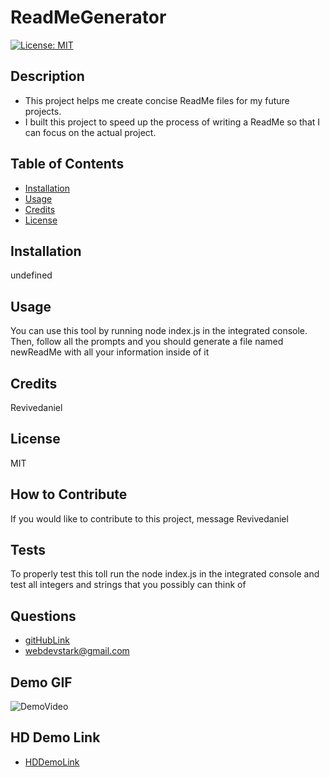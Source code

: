 
# ReadMeGenerator
[![License: MIT](https://img.shields.io/badge/License-MIT-yellow.svg)](https://opensource.org/licenses/MIT)
## Description
- This project helps me create concise ReadMe files for my future projects.
- I built this project to speed up the process of writing a ReadMe so that I can focus on the actual project.
## Table of Contents
- [Installation](#installation)
- [Usage](#usage)
- [Credits](#credits)
- [License](#license)
## Installation
undefined
## Usage
You can use this tool by running node index.js in the integrated console. Then, follow all the prompts and you should generate a file named newReadMe with all your information inside of it
## Credits
Revivedaniel
## License
MIT
## How to Contribute
If you would like to contribute to this project, message Revivedaniel
## Tests
To properly test this toll run the node index.js in the integrated console and test all integers and strings that you possibly can think of
## Questions
* [gitHubLink](https://github.com/Revivedaniel)
* <a href="mailto:it-support@kth.se">webdevstark@gmail.com</a>
## Demo GIF
![DemoVideo](./assets/vids/readmegeneratordemo.gif)

## HD Demo Link
* [HDDemoLink](https://youtu.be/sFt2OssYY6k)